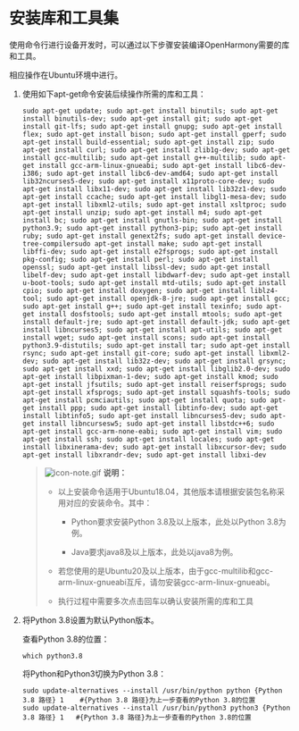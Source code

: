 # 安装库和工具集


使用命令行进行设备开发时，可以通过以下步骤安装编译OpenHarmony需要的库和工具。


相应操作在Ubuntu环境中进行。


1. 使用如下apt-get命令安装后续操作所需的库和工具：
   
   ```
   sudo apt-get update; sudo apt-get install binutils; sudo apt-get install binutils-dev; sudo apt-get install git; sudo apt-get install git-lfs; sudo apt-get install gnupg; sudo apt-get install flex; sudo apt-get install bison; sudo apt-get install gperf; sudo apt-get install build-essential; sudo apt-get install zip; sudo apt-get install curl; sudo apt-get install zlib1g-dev; sudo apt-get install gcc-multilib; sudo apt-get install g++-multilib; sudo apt-get install gcc-arm-linux-gnueabi; sudo apt-get install libc6-dev-i386; sudo apt-get install libc6-dev-amd64; sudo apt-get install lib32ncurses5-dev; sudo apt-get install x11proto-core-dev; sudo apt-get install libx11-dev; sudo apt-get install lib32z1-dev; sudo apt-get install ccache; sudo apt-get install libgl1-mesa-dev; sudo apt-get install libxml2-utils; sudo apt-get install xsltproc; sudo apt-get install unzip; sudo apt-get install m4; sudo apt-get install bc; sudo apt-get install gnutls-bin; sudo apt-get install python3.9; sudo apt-get install python3-pip; sudo apt-get install ruby; sudo apt-get install genext2fs; sudo apt-get install device-tree-compilersudo apt-get install make; sudo apt-get install libffi-dev; sudo apt-get install e2fsprogs; sudo apt-get install pkg-config; sudo apt-get install perl; sudo apt-get install openssl; sudo apt-get install libssl-dev; sudo apt-get install libelf-dev; sudo apt-get install libdwarf-dev; sudo apt-get install u-boot-tools; sudo apt-get install mtd-utils; sudo apt-get install cpio; sudo apt-get install doxygen; sudo apt-get install liblz4-tool; sudo apt-get install openjdk-8-jre; sudo apt-get install gcc; sudo apt-get install g++; sudo apt-get install texinfo; sudo apt-get install dosfstools; sudo apt-get install mtools; sudo apt-get install default-jre; sudo apt-get install default-jdk; sudo apt-get install libncurses5; sudo apt-get install apt-utils; sudo apt-get install wget; sudo apt-get install scons; sudo apt-get install python3.9-distutils; sudo apt-get install tar; sudo apt-get install rsync; sudo apt-get install git-core; sudo apt-get install libxml2-dev; sudo apt-get install lib32z-dev; sudo apt-get install grsync; sudo apt-get install xxd; sudo apt-get install libglib2.0-dev; sudo apt-get install libpixman-1-dev; sudo apt-get install kmod; sudo apt-get install jfsutils; sudo apt-get install reiserfsprogs; sudo apt-get install xfsprogs; sudo apt-get install squashfs-tools; sudo apt-get install pcmciautils; sudo apt-get install quota; sudo apt-get install ppp; sudo apt-get install libtinfo-dev; sudo apt-get install libtinfo5; sudo apt-get install libncurses5-dev; sudo apt-get install libncursesw5; sudo apt-get install libstdc++6; sudo apt-get install gcc-arm-none-eabi; sudo apt-get install vim; sudo apt-get install ssh; sudo apt-get install locales; sudo apt-get install libxinerama-dev; sudo apt-get install libxcursor-dev; sudo apt-get install libxrandr-dev; sudo apt-get install libxi-dev
   ```

   > ![icon-note.gif](public_sys-resources/icon-note.gif) **说明：**
   >
   > - 以上安装命令适用于Ubuntu18.04，其他版本请根据安装包名称采用对应的安装命令。其中：
   > 
   >   - Python要求安装Python 3.8及以上版本，此处以Python 3.8为例。
   > 
   >   - Java要求java8及以上版本，此处以java8为例。
   >
   > - 若您使用的是Ubuntu20及以上版本，由于gcc-multilib和gcc-arm-linux-gnueabi互斥，请勿安装gcc-arm-linux-gnueabi。
   > 
   > - 执行过程中需要多次点击回车以确认安装所需的库和工具

2. 将Python 3.8设置为默认Python版本。
   
   查看Python 3.8的位置：

   
   ```
   which python3.8
   ```

   将Python和Python3切换为Python 3.8：
   
   ```
   sudo update-alternatives --install /usr/bin/python python {Python 3.8 路径} 1    #{Python 3.8 路径}为上一步查看的Python 3.8的位置
   sudo update-alternatives --install /usr/bin/python3 python3 {Python 3.8 路径} 1   #{Python 3.8 路径}为上一步查看的Python 3.8的位置
   ```
